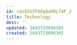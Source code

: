 ```yaml
---
id: cdz8IVIFUdgQaRRL74P_J
title: Technology
desc: ''
updated: 1643723096365
created: 1643723096365
---
```


